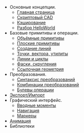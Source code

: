 * Основные концепции.
	* [Главная страница](index.html)
	* [Скриптовый CAD](scriptcad.html)
	* [Кэширование](caching.html)
	* [Разбор HelloWorld](helloworld.html)
* Базовые примитивы и операции.
    * [Объёмные примитивы](prim3d.html)  
    * [Плоские примитивы](prim2d.html)  
    * [Создание линий](prim1d.html)  
    * [Точки, вектора, утилиты](prim0d.html)
    * [Линии и циклы](lincycle.html)  
    * [Фаски, скругления](fillet.html)  
    * [Ссылочная геометрия](ops3d.html)  
* Преобразования.
	* [Синтаксис преобразований](trans0.html)  
	* [Комбинации преобразований](trans1.html)  
	* [Булевы операции](bool.html)
* [Экспорт/Импорт](expimp.html)
* Графический интерфейс.
	* [Вводные моменты](gui.html)
	* [Навигация](navigation.html)
	* [Маркеры](markers.html)
* [Анимация](animate.html)
* Библиотеки